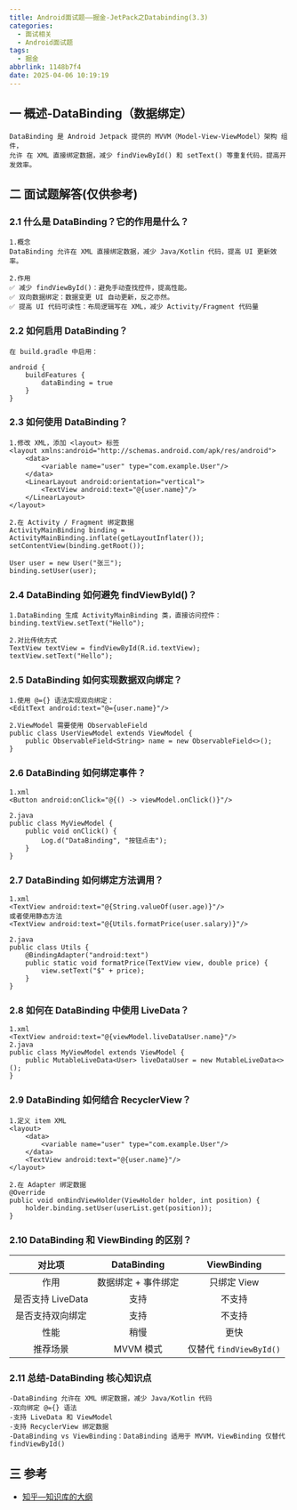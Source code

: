 ```yaml
---
title: Android面试题——掘金-JetPack之Databinding(3.3)
categories:
  - 面试相关
  - Android面试题
tags:
  - 掘金
abbrlink: 1148b7f4
date: 2025-04-06 10:19:19
---
```

## 一 概述-DataBinding（数据绑定）

```
DataBinding 是 Android Jetpack 提供的 MVVM（Model-View-ViewModel）架构 组件，
允许 在 XML 直接绑定数据，减少 findViewById() 和 setText() 等重复代码，提高开发效率。
```

<!--more-->

## 二 面试题解答(仅供参考)

### 2.1 什么是 DataBinding？它的作用是什么？

```
1.概念
DataBinding 允许在 XML 直接绑定数据，减少 Java/Kotlin 代码，提高 UI 更新效率。

2.作用
✅ 减少 findViewById()：避免手动查找控件，提高性能。
✅ 双向数据绑定：数据变更 UI 自动更新，反之亦然。
✅ 提高 UI 代码可读性：布局逻辑写在 XML，减少 Activity/Fragment 代码量
```

### 2.2 如何启用 DataBinding？

```
在 build.gradle 中启用：

android {
    buildFeatures {
        dataBinding = true
    }
}
```

### 2.3 如何使用 DataBinding？

```
1.修改 XML，添加 <layout> 标签
<layout xmlns:android="http://schemas.android.com/apk/res/android">
    <data>
        <variable name="user" type="com.example.User"/>
    </data>
    <LinearLayout android:orientation="vertical">
        <TextView android:text="@{user.name}"/>
    </LinearLayout>
</layout>

2.在 Activity / Fragment 绑定数据
ActivityMainBinding binding = ActivityMainBinding.inflate(getLayoutInflater());
setContentView(binding.getRoot());

User user = new User("张三");
binding.setUser(user);
```

### 2.4 DataBinding 如何避免 findViewById()？

```
1.DataBinding 生成 ActivityMainBinding 类，直接访问控件：
binding.textView.setText("Hello");

2.对比传统方式
TextView textView = findViewById(R.id.textView);
textView.setText("Hello");
```

### 2.5 DataBinding 如何实现数据双向绑定？

```
1.使用 @={} 语法实现双向绑定：
<EditText android:text="@={user.name}"/>

2.ViewModel 需要使用 ObservableField
public class UserViewModel extends ViewModel {
    public ObservableField<String> name = new ObservableField<>();
}
```

### 2.6 DataBinding 如何绑定事件？

```
1.xml
<Button android:onClick="@{() -> viewModel.onClick()}"/>

2.java
public class MyViewModel {
    public void onClick() {
        Log.d("DataBinding", "按钮点击");
    }
}
```

### 2.7 DataBinding 如何绑定方法调用？

```
1.xml
<TextView android:text="@{String.valueOf(user.age)}"/>
或者使用静态方法
<TextView android:text="@{Utils.formatPrice(user.salary)}"/>

2.java
public class Utils {
    @BindingAdapter("android:text")
    public static void formatPrice(TextView view, double price) {
        view.setText("$" + price);
    }
}
```

### 2.8 如何在 DataBinding 中使用 LiveData？

```
1.xml
<TextView android:text="@{viewModel.liveDataUser.name}"/>
2.java
public class MyViewModel extends ViewModel {
    public MutableLiveData<User> liveDataUser = new MutableLiveData<>();
}
```

### 2.9 DataBinding 如何结合 RecyclerView？

```
1.定义 item XML
<layout>
    <data>
        <variable name="user" type="com.example.User"/>
    </data>
    <TextView android:text="@{user.name}"/>
</layout>

2.在 Adapter 绑定数据
@Override
public void onBindViewHolder(ViewHolder holder, int position) {
    holder.binding.setUser(userList.get(position));
}
```

### 2.10 DataBinding 和 ViewBinding 的区别？

|      对比项       |     DataBinding     |       ViewBinding       |
| :---------------: | :-----------------: | :---------------------: |
|       作用        | 数据绑定 + 事件绑定 |       只绑定 View       |
| 是否支持 LiveData |        支持         |         不支持          |
| 是否支持双向绑定  |        支持         |         不支持          |
|       性能        |        稍慢         |          更快           |
|     推荐场景      |      MVVM 模式      | 仅替代 `findViewById()` |

### 2.11 总结-DataBinding 核心知识点

```
-DataBinding 允许在 XML 绑定数据，减少 Java/Kotlin 代码
-双向绑定 @={} 语法
-支持 LiveData 和 ViewModel
-支持 RecyclerView 绑定数据
-DataBinding vs ViewBinding：DataBinding 适用于 MVVM，ViewBinding 仅替代 findViewById()
```


##  三 参考

* [知乎—知识库的大纲](https://juejin.cn/post/7480464724096057381)